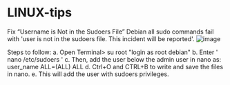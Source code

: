 # LINUX-tips
Fix “Username is Not in the Sudoers File”
Debian all sudo commands fail with 'user is not in the sudoers file. This incident will be reported'.
![image](https://github.com/reuspoudel11/LINUX-tips/assets/107603492/459e2853-8b9a-4323-beff-fc238fcca6b4)

Steps to follow: 
a. Open Terminal> su root "login as root debian"
b. Enter ' nano /etc/sudoers '
c. Then, add the user below the admin user in nano as: 
   user_name ALL=(ALL)  ALL
d. Ctrl+O and CTRL+B to write and save the files in nano.
e. This will add the user with sudoers privileges.
